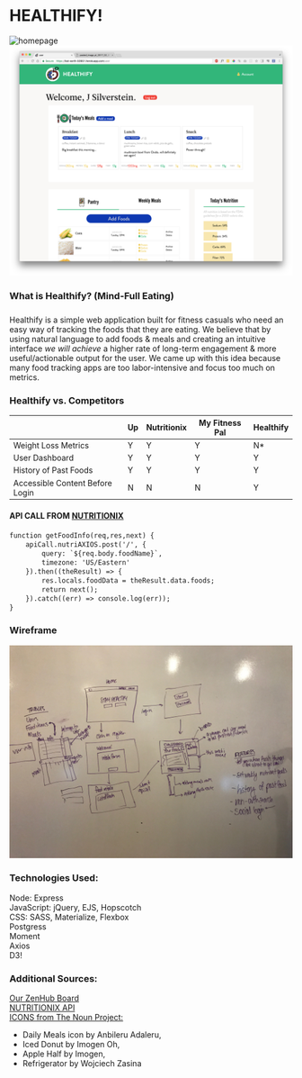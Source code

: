 # HEALTHIFY!

![homepage](public/images/home.png)
![dashboard](public/images/D3.png)



### What is Healthify? (Mind-Full Eating)
#####
Healthify is a simple web application built for fitness casuals who need an easy way of tracking the foods that they are eating. We believe that by using natural language to add foods & meals and creating an intuitive interface *we will achieve* a higher rate of long-term engagement & more useful/actionable output for the user. We came up with this idea because many food tracking apps are too labor-intensive and focus too much on metrics.


### Healthify vs. Competitors
|                                 | Up | Nutritionix | My Fitness Pal | Healthify |
|---------------------------------|----|-------------|----------------|-----------|
| Weight Loss Metrics             | Y  | Y           | Y              | N*        |
| User Dashboard                  | Y  | Y           | Y              | Y         |
| History of Past Foods           | Y  | Y           | Y              | Y         |
| Accessible Content Before Login | N  | N           | N              | Y         |

#### API CALL FROM [NUTRITIONIX](https://developer.nutritionix.com/)
	function getFoodInfo(req,res,next) {
  		apiCall.nutriAXIOS.post('/', {
    		query: `${req.body.foodName}`,
    		timezone: 'US/Eastern'
 		}).then((theResult) => {
   			res.locals.foodData = theResult.data.foods;
   			return next();
  		}).catch((err) => console.log(err));
	}

### Wireframe
![wireframe](public/images/wireframe.png)

### Technologies Used:
Node: Express<br>
JavaScript: jQuery, EJS, Hopscotch<br>
CSS: SASS, Materialize, Flexbox<br>
Postgress<br>
Moment<br>
Axios<br>
D3!


### Additional Sources:

[Our ZenHub Board](https://github.com/jlr7245/healthify/projects/1?fullscreen=true)<br>
[NUTRITIONIX API](https://developer.nutritionix.com/)<br>
[ICONS from The Noun Project:](https://thenounproject.com/)<br>
- Daily Meals icon by Anbileru Adaleru,<br>
- Iced Donut by Imogen Oh,<br>
- Apple Half by Imogen,<br>
- Refrigerator by Wojciech Zasina



